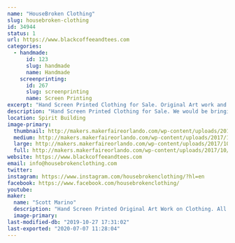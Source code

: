 ```yaml
---
name: "HouseBroken Clothing"
slug: housebroken-clothing
id: 34944
status: 1
url: https://www.blackcoffeeandtees.com
categories:
  - handmade:
      id: 123
      slug: handmade
      name: Handmade
    screenprinting:
      id: 267
      slug: screenprinting
      name: Screen Printing
excerpt: "Hand Screen Printed Clothing for Sale. Original Art work and Screen Printing all done by HouseBroken Clothing. "
description: "Hand Screen Printed Clothing for Sale. We would be bringing 2 clothing lines with us, Black Coffee and Tees and House Broken Clothing. Black Coffee and Tees is a sci fi, horror, comic parody line and House Broken Clothing is a Animal Lover Line. All shirts range from $20-$30."
location: Spirit Building
image-primary:
  thumbnail: http://makers.makerfaireorlando.com/wp-content/uploads/2017/10/20170929_201552-150x150.jpg
  medium: http://makers.makerfaireorlando.com/wp-content/uploads/2017/10/20170929_201552-300x169.jpg
  large: http://makers.makerfaireorlando.com/wp-content/uploads/2017/10/20170929_201552-1024x576.jpg
  full: http://makers.makerfaireorlando.com/wp-content/uploads/2017/10/20170929_201552.jpg
website: https://www.blackcoffeeandtees.com
email: info@housebrokenclothing.com
twitter: 
instagram: https://www.instagram.com/housebrokenclothing/?hl=en
facebook: https://www.facebook.com/housebrokenclothing/
youtube: 
maker:
  name: "Scott Marino"
  description: "Hand Screen Printed Original Art Work on Clothing. All Art is Drawn and Hand Screen Printed by the Artist, Scott Marino."
  image-primary: 
last-modified-db: "2019-10-27 17:31:02"
last-exported: "2020-07-07 11:28:04"
---
```

